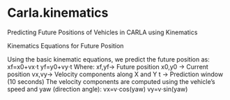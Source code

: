 # Carla.kinematics
Predicting Future Positions of Vehicles in CARLA using Kinematics


Kinematics Equations for Future Position 

Using the basic kinematic equations, we predict the future position as:
xf=x0+vx⋅t
yf=y0+vy⋅t
Where:
xf,yf→ Future position
x0,y0​ → Current position
vx,vy→ Velocity components along X and Y
t → Prediction window (10 seconds)
The velocity components are computed using the vehicle’s speed and yaw (direction angle):
vx=v⋅cos⁡(yaw)
vy=v⋅sin⁡(yaw)
